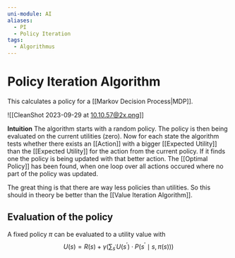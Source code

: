 ```yaml
---
uni-module: AI
aliases:
  - PI
  - Policy Iteration
tags:
  - Algorithmus
---
```

# Policy Iteration Algorithm

This calculates a policy for a [[Markov Decision Process|MDP]].

![[CleanShot 2023-09-29 at 10.10.57@2x.png]]

**Intuition**
The algorithm starts with a random policy. The policy is then being evaluated on the current utilities (zero). 
Now for each state the algorithm tests whether there exists an [[Action]] with a bigger [[Expected Utility]] than the [[Expected Utility]] for the action from the current policy. If it finds one the policy is being updated with that better action. 
The [[Optimal Policy]] has been found, when one loop over all actions occured where no part of the policy was updated. 

The great thing is that there are way less policies than utilities. So this should in theory be better than the [[Value Iteration Algorithm]].

## Evaluation of the policy 

A fixed policy $\pi$ can be evaluated to a utility value with
$$U(s)=R(s)+\gamma\left(\sum_{s^{\prime}} U\left(s^{\prime}\right) \cdot P\left(s^{\prime} \mid s, \pi(s)\right)\right)$$